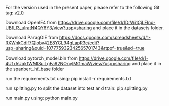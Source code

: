 For the version used in the present paper, please refer to the following Git tag: [v2.0](https://github.com/mitra8814/ONIEX-Project/tree/v2.0)

Download OpenIE4 from https://drive.google.com/file/d/1DrWj1CjLFIno-UBfLI3_uIratN4QY6Y3/view?usp=sharing and place it in the datasets folder.

Download ParagOIE from https://docs.google.com/spreadsheets/d/1-RXWnkCdlf7QIobv42E8YCL94gLapR3c/edit?usp=sharing&ouid=107775932342565701743&rtpof=true&sd=true

Download pytorch_model.bin from https://drive.google.com/file/d/1-4U1x5UqkfWMI8uiLgFa92NOnylMGmaW/view?usp=sharing and place it in the spanbert_hf_base folder

run the requirements.txt using: pip install -r requirements.txt

run splitting.py to split the dataset into test and train: pip splitting.py

run main.py using: python main.py


